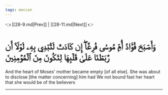 ```yaml
---
tags: meccan
---
```


👈 [[28-9.md|Prev]] | [[28-11.md|Next]] 👉

# وَأَصۡبَحَ فُؤَادُ أُمِّ مُوسَىٰ فَٰرِغًاۖ إِن كَادَتۡ لَتُبۡدِي بِهِۦ لَوۡلَآ أَن رَّبَطۡنَا عَلَىٰ قَلۡبِهَا لِتَكُونَ مِنَ ٱلۡمُؤۡمِنِينَ

And the heart of Moses' mother became empty [of all else]. She was about to disclose [the matter concerning] him had We not bound fast her heart that she would be of the believers

---

